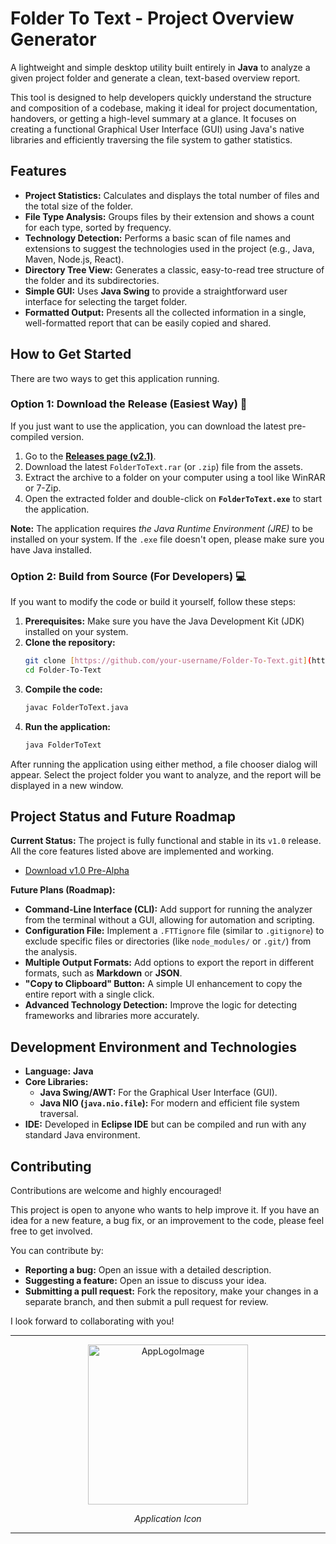 # Folder To Text - Project Overview Generator

A lightweight and simple desktop utility built entirely in **Java** to analyze a given project folder and generate a clean, text-based overview report.

This tool is designed to help developers quickly understand the structure and composition of a codebase, making it ideal for project documentation, handovers, or getting a high-level summary at a glance. It focuses on creating a functional Graphical User Interface (GUI) using Java's native libraries and efficiently traversing the file system to gather statistics.

## Features

* **Project Statistics:** Calculates and displays the total number of files and the total size of the folder.
* **File Type Analysis:** Groups files by their extension and shows a count for each type, sorted by frequency.
* **Technology Detection:** Performs a basic scan of file names and extensions to suggest the technologies used in the project (e.g., Java, Maven, Node.js, React).
* **Directory Tree View:** Generates a classic, easy-to-read tree structure of the folder and its subdirectories.
* **Simple GUI:** Uses **Java Swing** to provide a straightforward user interface for selecting the target folder.
* **Formatted Output:** Presents all the collected information in a single, well-formatted report that can be easily copied and shared.

## How to Get Started

There are two ways to get this application running.

### Option 1: Download the Release (Easiest Way) 🚀

If you just want to use the application, you can download the latest pre-compiled version.

1.  Go to the **[Releases page (v2.1)](https://github.com/SametCirik/FolderToText/releases/tag/v2.1)**.
2.  Download the latest `FolderToText.rar` (or `.zip`) file from the assets.
3.  Extract the archive to a folder on your computer using a tool like WinRAR or 7-Zip.
4.  Open the extracted folder and double-click on **`FolderToText.exe`** to start the application.

**Note:** The application requires *the Java Runtime Environment (JRE)* to be installed on your system. If the `.exe` file doesn't open, please make sure you have Java installed.

### Option 2: Build from Source (For Developers) 💻

If you want to modify the code or build it yourself, follow these steps:

1.  **Prerequisites:** Make sure you have the Java Development Kit (JDK) installed on your system.
2.  **Clone the repository:**
    ```bash
    git clone [https://github.com/your-username/Folder-To-Text.git](https://github.com/your-username/Folder-To-Text.git)
    cd Folder-To-Text
    ```
3.  **Compile the code:**
    ```bash
    javac FolderToText.java
    ```
4.  **Run the application:**
    ```bash
    java FolderToText
    ```

After running the application using either method, a file chooser dialog will appear. Select the project folder you want to analyze, and the report will be displayed in a new window.

## Project Status and Future Roadmap

**Current Status:** The project is fully functional and stable in its `v1.0` release. All the core features listed above are implemented and working.

- [Download v1.0 Pre-Alpha](https://github.com/SametCirik/FolderToText/releases/tag/v1.0)

**Future Plans (Roadmap):**

- **Command-Line Interface (CLI):** Add support for running the analyzer from the terminal without a GUI, allowing for automation and scripting.
-  **Configuration File:** Implement a `.FTTignore` file (similar to `.gitignore`) to exclude specific files or directories (like `node_modules/` or `.git/`) from the analysis.
- **Multiple Output Formats:** Add options to export the report in different formats, such as **Markdown** or **JSON**.
- **"Copy to Clipboard" Button:** A simple UI enhancement to copy the entire report with a single click.
- **Advanced Technology Detection:** Improve the logic for detecting frameworks and libraries more accurately.

## Development Environment and Technologies

* **Language:** **Java**
* **Core Libraries:**
    * **Java Swing/AWT:** For the Graphical User Interface (GUI).
    * **Java NIO (`java.nio.file`):** For modern and efficient file system traversal.
* **IDE:** Developed in **Eclipse IDE** but can be compiled and run with any standard Java environment.

## Contributing

Contributions are welcome and highly encouraged!

This project is open to anyone who wants to help improve it. If you have an idea for a new feature, a bug fix, or an improvement to the code, please feel free to get involved.

You can contribute by:
- **Reporting a bug:** Open an issue with a detailed description.
- **Suggesting a feature:** Open an issue to discuss your idea.
- **Submitting a pull request:** Fork the repository, make your changes in a separate branch, and then submit a pull request for review.

I look forward to collaborating with you!

---

<p align="center">
   <img width="256" height="256" alt="AppLogoImage" src="https://github.com/user-attachments/assets/4409279f-c7e3-432c-9533-60b492c63206" />
</p>

<p align="center">
   <i>
      Application Icon
   </i>
</p>

---

